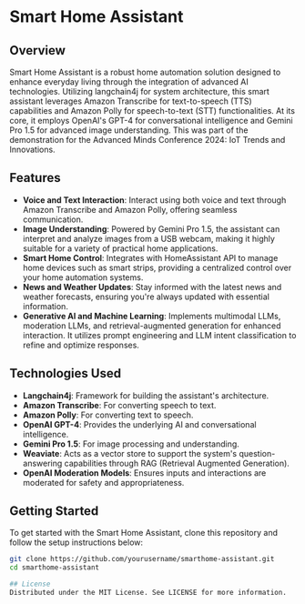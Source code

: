 # Smart Home Assistant

## Overview
Smart Home Assistant is a robust home automation solution designed to enhance everyday living through the integration of advanced AI technologies. Utilizing langchain4j for system architecture, this smart assistant leverages Amazon Transcribe for text-to-speech (TTS) capabilities and Amazon Polly for speech-to-text (STT) functionalities. At its core, it employs OpenAI's GPT-4 for conversational intelligence and Gemini Pro 1.5 for advanced image understanding.
This was part of the demonstration for the Advanced Minds Conference 2024: IoT Trends and Innovations.

## Features
- **Voice and Text Interaction**: Interact using both voice and text through Amazon Transcribe and Amazon Polly, offering seamless communication.
- **Image Understanding**: Powered by Gemini Pro 1.5, the assistant can interpret and analyze images from a USB webcam, making it highly suitable for a variety of practical home applications.
- **Smart Home Control**: Integrates with HomeAssistant API to manage home devices such as smart strips, providing a centralized control over your home automation systems.
- **News and Weather Updates**: Stay informed with the latest news and weather forecasts, ensuring you're always updated with essential information.
- **Generative AI and Machine Learning**: Implements multimodal LLMs, moderation LLMs, and retrieval-augmented generation for enhanced interaction. It utilizes prompt engineering and LLM intent classification to refine and optimize responses.

## Technologies Used
- **Langchain4j**: Framework for building the assistant's architecture.
- **Amazon Transcribe**: For converting speech to text.
- **Amazon Polly**: For converting text to speech.
- **OpenAI GPT-4**: Provides the underlying AI and conversational intelligence.
- **Gemini Pro 1.5**: For image processing and understanding.
- **Weaviate**: Acts as a vector store to support the system's question-answering capabilities through RAG (Retrieval Augmented Generation).
- **OpenAI Moderation Models**: Ensures inputs and interactions are moderated for safety and appropriateness.

## Getting Started
To get started with the Smart Home Assistant, clone this repository and follow the setup instructions below:
```bash
git clone https://github.com/yourusername/smarthome-assistant.git
cd smarthome-assistant

## License
Distributed under the MIT License. See LICENSE for more information.
